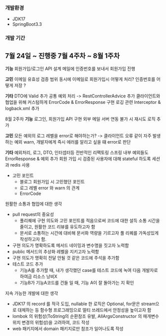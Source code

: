 ### 개발환경
* JDK17
* SpringBoot3.3

### 개발 기간
7월 24일 ~ 진행중
7월 4주차 ~ 8월 1주차
---
**기능**
회원가입/로그인 API 설계
메일에 인증번호를 보내서 회원가입 진행

**고민**
이메일 유효성 검증 범위 
동시에 이메일로 회원가입시 어떻게 처리?
인증번호를 어떻게 저장 ?

**기타**
DTO에 Valid 추가
공통 예외 처리 -> RestControllerAdvice 추가
클라이언트와 협업을 위해 커스텀하게 ErrorCode & ErrorResponse 구현
로깅 관련 Interceptor & logback.xml 추가

8월 2주차
**기능**
로그인, 회원가입 API 구현
외부 메일 서버 연동 불가 시 재시도 로직 추가

**고민**
모든 예외의 로그 레벨을 error로 해야하는가?
-> 클라이언트 오류 같이 자주 발생하는 예외 warn, 개발자에게 즉시 에러를 알리고 싶을 떄 error로  판단

**기타**
예외처리, 로그, DTO, 인터셉터등 전반적인 리팩토링
스프링 내부 예외들도 ErrorResponse & 예외 추가
회원 가입 시 검증된 사용자에 대해 stateful 하도록 세션과 redis 사용

* 고민 포인트
  * 블로그 회원가입 시 고민했던 포인트
  * 로그 레벨 error 와 warn 의 관계
  * ErrorCode 

원활한 소통과 협업에 대한 생각
* pull request의 중요성
  * 풀리퀘에 구현 의도와 고민 포인트를 적음으로써 코드에 대한 설득 소통 시간을 줄이고, 원활한 코드 리뷰를 유도하고자 함
  * 문서로 소통하는 시간에 대비해 문서화 역량을 기르고자 풀 리퀘를 가독성있게 작성하고자 함.
* 구현 의도가 명확하도록 메서드 네이밍과 변수명을 짓고자 노력함
* public 메서드의 추상화 레벨을 지키고자 노력함
* 구현 의도가 명확히 전달 안될 것 같은 코드에 주석을 추가함
* 테스트 코드 추가
  * 기능A를 추가할 때, 내가 생각했던 case를 테스트 코드에 녹여 다음 개발자로 하여금 리소스 낭비X
  * 기능B가 기능A코드를 건들 일 때, 기능 A이 잘 돌아가는 지 확인

지속 가능한 개발에 대한 생각
* JDK17 의 record 를 적극 도입, nullable 한 로직은 Optional, for문은 stream으로 대체하는 등 함수형 프로그래밍으로 멀티 쓰레드에서 안정성을 높이고자 함
* lombok 의 위험성(ToString의 순환참조 유발, AllArgsConstructor 의 매개변수위치 변경의 위험성)을 고려하여, 코드 작성
* web 패키지에서 domain 패키지로만 참조가 일어나도록 작성







